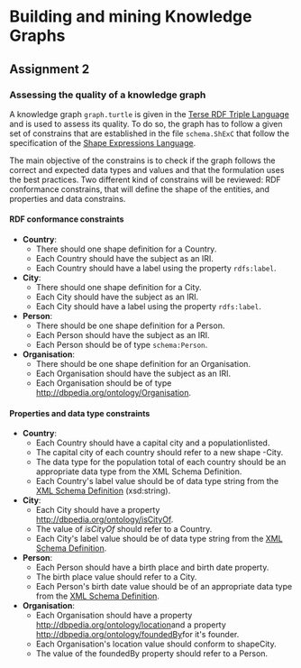 # Building and mining Knowledge Graphs
## Assignment 2
### Assessing the quality of a knowledge graph
A knowledge graph `graph.turtle` is given in the [Terse RDF Triple Language](https://www.w3.org/TR/turtle/) and is used
to assess its quality. To do so, the graph has to follow a given set of constrains that are established in the file
`schema.ShExC` that follow the specification of the [Shape Expressions Language](http://shex.io/shex-primer/).

The main objective of the constrains is to check if the graph follows the correct and expected data types and values and
that the formulation uses the best practices. Two different kind of constrains will be reviewed: RDF conformance
constrains, that will define the shape of the entities, and properties and data constrains.

#### RDF conformance constraints
- **Country**:
  - There should one shape definition for a Country.
  - Each Country should have the subject as an IRI.
  - Each Country should have a label using the property `rdfs:label`.
- **City**:
  - There should one shape definition for a ​City.
  - Each City should have the subject as an IRI.
  - Each City should have a label using the property `rdfs:label`.
- **Person**:
  - There should be one shape definition for a ​Person.
  - Each Person should have the subject as an IRI.
  - Each Person should be of type `schema:Person`.
- **Organisation**:
  - There should be one shape definition for an ​Organisation.
  - Each Organisation should have the subject as an IRI.
  - Each Organisation should be of type ​http://dbpedia.org/ontology/Organisation.

#### Properties and data type constraints
- **Country**:
  - Each ​Country​ should have a ​capital city​ and a ​population​ listed.
  - The capital city of each country should refer to a new shape - ​City​.
  - The data type for the population total of each country should be an appropriate data type from the XML 
    Schema Definition.
  - Each Country's label value should be of data type string from the 
    [XML Schema Definition](https://www.w3.org/2001/XMLSchema) (xsd:string).
- **City**:
  - Each ​City​ should have a property ​http://dbpedia.org/ontology/isCityOf.
  - The value of *isCityOf* should refer to a ​Country.
  - Each City's label value should be of data type string from the
    [XML Schema Definition](https://www.w3.org/2001/XMLSchema).
- **Person**:
  - Each ​Person​ should have a ​birth place​ and ​birth date​ property.
  - The birth place value should refer to a ​City​.
  - Each Person's birth date value should be of an appropriate data type from the
    [XML Schema Definition](https://www.w3.org/2001/XMLSchema).
- **Organisation**:
  - Each ​Organisation​ should have a property ​http://dbpedia.org/ontology/location​ and a 
  property ​http://dbpedia.org/ontology/foundedBy​ for it's founder.
  - Each ​Organisation​'s location value should conform to shape ​City.
  - The value of the foundedBy property should refer to a ​Person.
